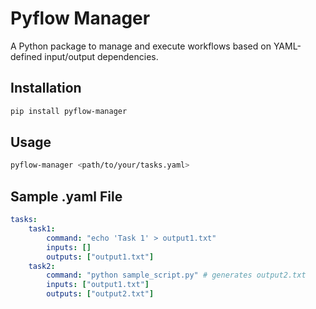 # Pyflow Manager

A Python package to manage and execute workflows based on YAML-defined input/output dependencies.

## Installation

```bash
pip install pyflow-manager
```

## Usage

```bash
pyflow-manager <path/to/your/tasks.yaml>
```

## Sample .yaml File

```yaml
tasks:
    task1:
        command: "echo 'Task 1' > output1.txt"
        inputs: []
        outputs: ["output1.txt"]
    task2:
        command: "python sample_script.py" # generates output2.txt
        inputs: ["output1.txt"]
        outputs: ["output2.txt"]
```